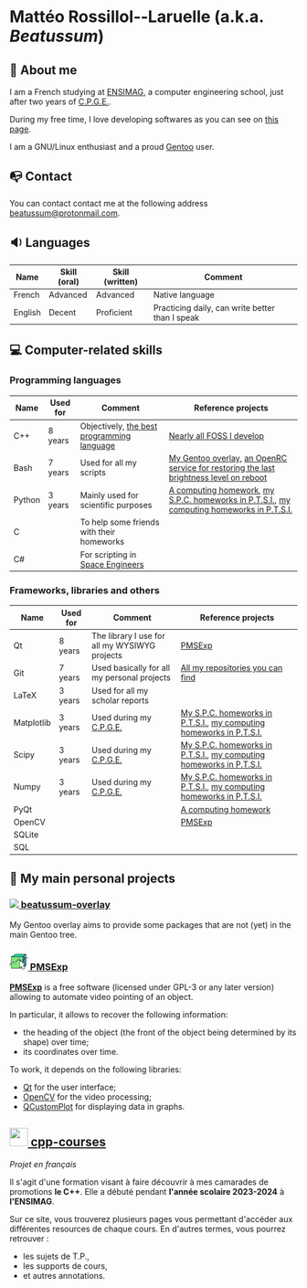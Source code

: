 # Mattéo Rossillol‑‑Laruelle (a.k.a. _Beatussum_)

## :house_with_garden: About me

I am a French studying at [ENSIMAG](https://ensimag.grenoble-inp.fr/), a computer engineering school, just after two years of [C.P.G.E.](https://en.wikipedia.org/wiki/Classe_pr%C3%A9paratoire_aux_grandes_%C3%A9coles#Scientific_CPGE).

During my free time, I love developing softwares as you can see on [this page](https://github.com/beatussum?tab=repositories).

I am a GNU/Linux enthusiast and a proud [Gentoo](https://www.gentoo.org/) user.

## :mailbox_with_no_mail: Contact

You can contact contact me at the following address beatussum@protonmail.com.

## :sound: Languages

Name    | Skill (oral) | Skill (written) | Comment
--------|--------------|-----------------|--------
French  | Advanced     | Advanced        | Native language
English | Decent       | Proficient      | Practicing daily, can write better than I speak

## :computer: Computer-related skills

### Programming languages

Name   | Used for | Comment                                                                                    | Reference projects
-------|----------|--------------------------------------------------------------------------------------------|------------------
C++    | 8 years  | Objectively, [the best programming language](https://harmful.cat-v.org/software/c++/linus) | [Nearly all FOSS I develop](https://github.com/beatussum?tab=repositories)
Bash   | 7 years  | Used for all my scripts                                                                    | [My Gentoo overlay](https://github.com/beatussum/beatussum-overlay), [an OpenRC service for restoring the last brightness level on reboot](https://github.com/beatussum/save-backlight)
Python | 3 years  | Mainly used for scientific purposes                                                        | [A computing homework](https://github.com/beatussum/sudoku), [my S.P.C. homeworks in P.T.S.I.](https://github.com/beatussum/ptsi_spc), [my computing homeworks in P.T.S.I.](https://github.com/beatussum/ptsi_it)
C      |          | To help some friends with their homeworks                                                  |
C#     |          | For scripting in [Space Engineers](https://fr.wikipedia.org/wiki/Space_Engineers)          |

### Frameworks, libraries and others

Name       | Used for | Comment                                                                                                                   | Reference projects
-----------|----------|---------------------------------------------------------------------------------------------------------------------------|------------------
Qt         | 8 years  | The library I use for all my WYSIWYG projects                                                                             | [PMSExp](https://github.com/beatussum/pmsexp)
Git        | 7 years  | Used basically for all my personal projects                                                                               | [All my repositories you can find](https://github.com/beatussum?tab=repositories)
LaTeX      | 3 years  | Used for all my scholar reports                                                                                           |
Matplotlib | 3 years  | Used during my [C.P.G.E.](https://en.wikipedia.org/wiki/Classe_pr%C3%A9paratoire_aux_grandes_%C3%A9coles#Scientific_CPGE) | [My S.P.C. homeworks in P.T.S.I.](https://github.com/beatussum/ptsi_spc), [my computing homeworks in P.T.S.I.](https://github.com/beatussum/ptsi_it)
Scipy      | 3 years  | Used during my [C.P.G.E.](https://en.wikipedia.org/wiki/Classe_pr%C3%A9paratoire_aux_grandes_%C3%A9coles#Scientific_CPGE) | [My S.P.C. homeworks in P.T.S.I.](https://github.com/beatussum/ptsi_spc), [my computing homeworks in P.T.S.I.](https://github.com/beatussum/ptsi_it)
Numpy      | 3 years  | Used during my [C.P.G.E.](https://en.wikipedia.org/wiki/Classe_pr%C3%A9paratoire_aux_grandes_%C3%A9coles#Scientific_CPGE) | [My S.P.C. homeworks in P.T.S.I.](https://github.com/beatussum/ptsi_spc), [my computing homeworks in P.T.S.I.](https://github.com/beatussum/ptsi_it)
PyQt       |          |                                                                                                                           | [A computing homework](https://github.com/beatussum/sudoku)
OpenCV     |          |                                                                                                                           | [PMSExp](https://github.com/beatussum/pmsexp)
SQLite     |          |                                                                                                                           |
SQL        |          |                                                                                                                           |

## :hammer: My main personal projects

### [<img src="https://assets.gentoo.org/tyrian/v1/site-logo.svg" height="32"/> beatussum-overlay](https://github.com/beatussum/beatussum-overlay/)

My Gentoo overlay aims to provide some packages that are not (yet) in the main Gentoo tree.

### [<img src="https://raw.githubusercontent.com/beatussum/pmsexp/develop/share/icons/com.github.PMSExp.svg" width="32" height="32"/> PMSExp](https://github.com/beatussum/pmsexp/)

[**PMSExp**](https://github.com/beatussum/pmsexp/) is a free software (licensed under GPL-3 or any later version) allowing to automate video pointing of an object.

In particular, it allows to recover the following information:
- the heading of the object (the front of the object being determined by its shape) over time;
- its coordinates over time.

To work, it depends on the following libraries:
- [Qt](https://www.qt.io/) for the user interface;
- [OpenCV](https://opencv.org/) for the video processing;
- [QCustomPlot](https://www.qcustomplot.com/) for displaying data in graphs.

## [<img src="https://upload.wikimedia.org/wikipedia/commons/1/18/ISO_C%2B%2B_Logo.svg" width="32" height="32"/> cpp-courses](https://github.com/beatussum/cppcourses/)

_Projet en français_

Il s'agit d'une formation visant à faire découvrir à mes camarades de promotions **le C++**. Elle a débuté pendant **l'année scolaire 2023-2024** à **l'ENSIMAG**.

Sur ce site, vous trouverez plusieurs pages vous permettant d'accéder aux différentes resources de chaque cours. En d'autres termes, vous pourrez retrouver :
- les sujets de T.P.,
- les supports de cours,
- et autres annotations.
